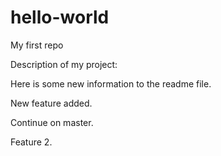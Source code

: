 # hello-world
My first repo

Description of my project:

Here is some new information to the readme file.

New feature added.

Continue on master.

Feature 2.